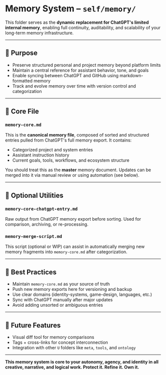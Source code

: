# Memory System – `self/memory/`

This folder serves as the **dynamic replacement for ChatGPT's limited internal memory**, enabling full continuity, auditability, and scalability of your long-term memory infrastructure.

---

## 🔐 Purpose

- Preserve structured personal and project memory beyond platform limits
- Maintain a central reference for assistant behavior, tone, and goals
- Enable syncing between ChatGPT and GitHub using markdown-formatted memory
- Track and evolve memory over time with version control and categorization

---

## 🧠 Core File

### `memory-core.md`
This is the **canonical memory file**, composed of sorted and structured entries pulled from ChatGPT's full memory export. It contains:

- Categorized project and system entries
- Assistant instruction history
- Current goals, tools, workflows, and ecosystem structure

You should treat this as the **master** memory document. Updates can be merged into it via manual review or using automation (see below).

---

## 🧰 Optional Utilities

### `memory-core-chatgpt-entry.md`
Raw output from ChatGPT memory export before sorting. Used for comparison, archiving, or re-processing.

### `memory-merge-script.md`
This script (optional or WIP) can assist in automatically merging new memory fragments into `memory-core.md` after categorization.

---

## 📌 Best Practices

- Maintain `memory-core.md` as your source of truth
- Push new memory exports here for versioning and backup
- Use clear domains (identity-systems, game-design, languages, etc.)
- Sync with ChatGPT manually after major updates
- Avoid adding unsorted or ambiguous entries

---

## 🚀 Future Features

- Visual diff tool for memory comparisons
- Tags + cross-links for concept interconnection
- Integration with other `U` folders like `meta`, `tools`, and `ontology`

---

**This memory system is core to your autonomy, agency, and identity in all creative, narrative, and logical work. Protect it. Refine it. Own it.**
